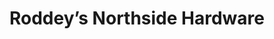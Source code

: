 ---
title: "Roddey’s Northside Hardware"
url: /valdosta/roddeys-northside-hardware/
shop: hardware
---